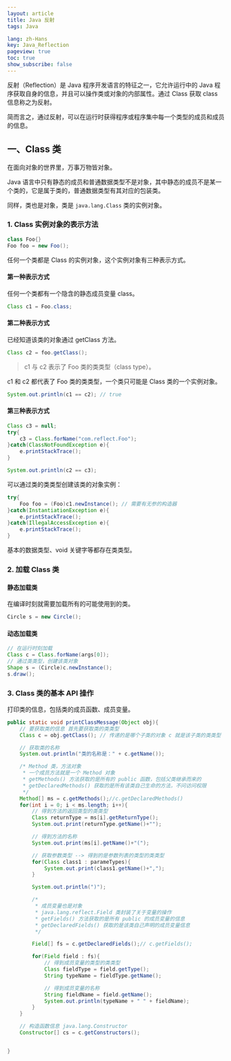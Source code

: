 ```yaml
---
layout: article
title: Java 反射
tags: Java

lang: zh-Hans
key: Java_Reflection
pageview: true
toc: true
show_subscribe: false
---
```


反射（Reflection）是 Java 程序开发语言的特征之一，它允许运行中的 Java 程序获取自身的信息，并且可以操作类或对象的内部属性。通过 Class 获取 class 信息称之为反射。

简而言之，通过反射，可以在运行时获得程序或程序集中每一个类型的成员和成员的信息。

## 一、Class 类

在面向对象的世界里，万事万物皆对象。

Java 语言中只有静态的成员和普通数据类型不是对象，其中静态的成员不是某一个类的，它是属于类的，普通数据类型有其对应的包装类。

同样，类也是对象，类是 `java.lang.Class` 类的实例对象。

### 1. Class 实例对象的表示方法

```java
class Foo{}
Foo foo = new Foo();
```

任何一个类都是 Class 的实例对象，这个实例对象有三种表示方式。

#### 第一种表示方式

任何一个类都有一个隐含的静态成员变量 class。

```java
Class c1 = Foo.class;
```
#### 第二种表示方式

已经知道该类的对象通过 getClass 方法。

```java
Class c2 = foo.getClass();
```

> c1 与 c2 表示了 Foo 类的类类型（class type）。

c1 和 c2 都代表了 Foo 类的类类型，一个类只可能是 Class 类的一个实例对象。

```java
System.out.println(c1 == c2); // true
```

#### 第三种表示方式

```java
Class c3 = null;
try{
    c3 = Class.forName("com.reflect.Foo");
}catch(ClassNotFoundException e){
    e.printStackTrace();
}
```

```java
System.out.println(c2 == c3);
```

可以通过类的类类型创建该类的对象实例：

```java
try{
    Foo foo = (Foo)c1.newInstance(); // 需要有无参的构造器
}catch(InstantiationException e){
    e.printStackTrace();
}catch(IllegalAccessException e){
    e.printStackTrace();
}
```
基本的数据类型、void 关键字等都存在类类型。


### 2. 加载 Class 类

#### 静态加载类

在编译时刻就需要加载所有的可能使用到的类。

```java
Circle s = new Circle();
```

#### 动态加载类

```java
// 在运行时刻加载
Class c = Class.forName(args[0]);
// 通过类类型，创建该类对象
Shape s = (Circle)c.newInstance();
s.draw();
```

### 3. Class 类的基本 API 操作

打印类的信息，包括类的成员函数、成员变量。

```java
public static void printClassMessage(Object obj){
    // 要获取类的信息 首先要获取类的类类型
    Class c = obj.getClass(); // 传递的是哪个子类的对象 c 就是该子类的类类型

    // 获取类的名称
    System.out.println("类的名称是：" + c.getName());

    /* Method 类，方法对象
     * 一个成员方法就是一个 Method 对象
     * getMethods() 方法获取的是所有的 public 函数，包括父类继承而来的
     * getDeclaredMethods() 获取的是所有该类自己生命的方法，不问访问权限
     */
    Method[] ms = c.getMethods();//c.getDeclaredMethods()
    for(int i = 0; i < ms.length; i++){
        // 得到方法的返回类型的类类型
        Class returnType = ms[i].getReturnType();
        System.out.print(returnType.getName()+"");

        // 得到方法的名称
        System.out.print(ms[i].getName()+"(");

        // 获取参数类型 --> 得到的是参数列表的类型的类类型
        for(Class class1 : parameTypes){
            System.out.print(class1.getName()+",");
        }

        System.out.println(")");

        /*
         * 成员变量也是对象
         * java.lang.reflect.Field 类封装了关于变量的操作
         * getFields() 方法获取的是所有 public 的成员变量的信息
         * getDeclaredFields() 获取的是该类自己声明的成员变量信息
         */

        Field[] fs = c.getDeclaredFields();// c.getFields();

        for(Field field : fs){
            // 得到成员变量的类型的类类型
            Class fieldType = field.getType();
            String typeName = fieldType.getName();

            // 得到成员变量的名称
            String fieldName = field.getName();
            System.out.println(typeName + " " + fieldName);
        }
    }

    // 构造函数信息 java.lang.Constructor
    Constructor[] cs = c.getConstructors();


}
```
